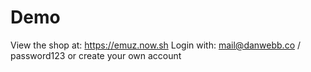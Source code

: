 # Demo
View the shop at: https://emuz.now.sh
Login with: mail@danwebb.co / password123 or create your own account